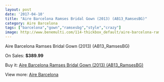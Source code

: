 ```yaml
---
layout: post
date: '2017-04-10'
title: "Aire Barcelona Ramses Bridal Gown (2013) (AB13_RamsesBG)"
category: Aire Barcelona
tags: ["barcelona","gown","ramsesbg","style","crazy"]
image: http://www.benemulti.com/114-thickbox_default/aire-barcelona-ramses-bridal-gown-2013-ab13ramsesbg.jpg
---
```

Aire Barcelona Ramses Bridal Gown (2013) (AB13_RamsesBG)

On Sales: **$389.99**
<a href="https://www.benemulti.com/en/aire-barcelona/45-aire-barcelona-ramses-bridal-gown-2013-ab13ramsesbg.html"><amp-img layout="responsive" width="600" height="600" src="//www.benemulti.com/114-thickbox_default/aire-barcelona-ramses-bridal-gown-2013-ab13ramsesbg.jpg" alt="Aire Barcelona Ramses Bridal Gown (2013) (AB13_RamsesBG) 0" /></a>
<a href="https://www.benemulti.com/en/aire-barcelona/45-aire-barcelona-ramses-bridal-gown-2013-ab13ramsesbg.html"><amp-img layout="responsive" width="600" height="600" src="//www.benemulti.com/115-thickbox_default/aire-barcelona-ramses-bridal-gown-2013-ab13ramsesbg.jpg" alt="Aire Barcelona Ramses Bridal Gown (2013) (AB13_RamsesBG) 1" /></a>
<a href="https://www.benemulti.com/en/aire-barcelona/45-aire-barcelona-ramses-bridal-gown-2013-ab13ramsesbg.html"><amp-img layout="responsive" width="600" height="600" src="//www.benemulti.com/116-thickbox_default/aire-barcelona-ramses-bridal-gown-2013-ab13ramsesbg.jpg" alt="Aire Barcelona Ramses Bridal Gown (2013) (AB13_RamsesBG) 2" /></a>

Buy it: [Aire Barcelona Ramses Bridal Gown (2013) (AB13_RamsesBG)](https://www.benemulti.com/en/aire-barcelona/45-aire-barcelona-ramses-bridal-gown-2013-ab13ramsesbg.html "Aire Barcelona Ramses Bridal Gown (2013) (AB13_RamsesBG)")

View more: [Aire Barcelona](https://www.benemulti.com/en/3-aire-barcelona "Aire Barcelona")